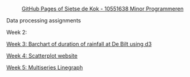 
<html>
<head>
  <p align="center">
  <a href="https://sieetse94.github.io/">
  GitHub Pages of Sietse de Kok - 10551638
  Minor Programmeren
  </a>
  </p>
</head>

<body>
  <p>
    <p>
      Data processing assignments
      <p>
        Week 2: 
      </p>
      <p>
        <a href="http://htmlpreview.github.io/?https://github.com/Sieetse94/Data-Processing/blob/master/Homework/Week%203/barchart.html">
          Week 3: Barchart of duration of rainfall at De Bilt using d3
        </a>
      </p>
      <p>
         <a href="http://htmlpreview.github.io/?https://github.com/Sieetse94/Data-Processing/blob/master/Homework/Week%204/scatterplot.html">
        Week 4: Scatterplot website
        </a>
      </p>
      <p>
      <a href="http://htmlpreview.github.io/?https://github.com/Sieetse94/Data-Processing/blob/master/Homework/Week%205/linegraph.html">
      Week 5: Multiseries Linegraph
      </a>
    </p>
</body>
</html>
